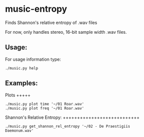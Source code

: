 music-entropy
=============

Finds Shannon's relative entropy of .wav files

For now, only handles stereo, 16-bit sample width .wav files.

Usage:
------
For usage information type:
```
./music.py help
```

Examples:
---------
Plots
+++++
```
./music.py plot time '~/01 Roar.wav'
./music.py plot freq '~/01 Roar.wav'

```

Shannon's Relative Entropy:
+++++++++++++++++++++++++++
```
./music.py get_shannon_rel_entropy '~/02 - De Praestigiis Daemonum.wav'
```
